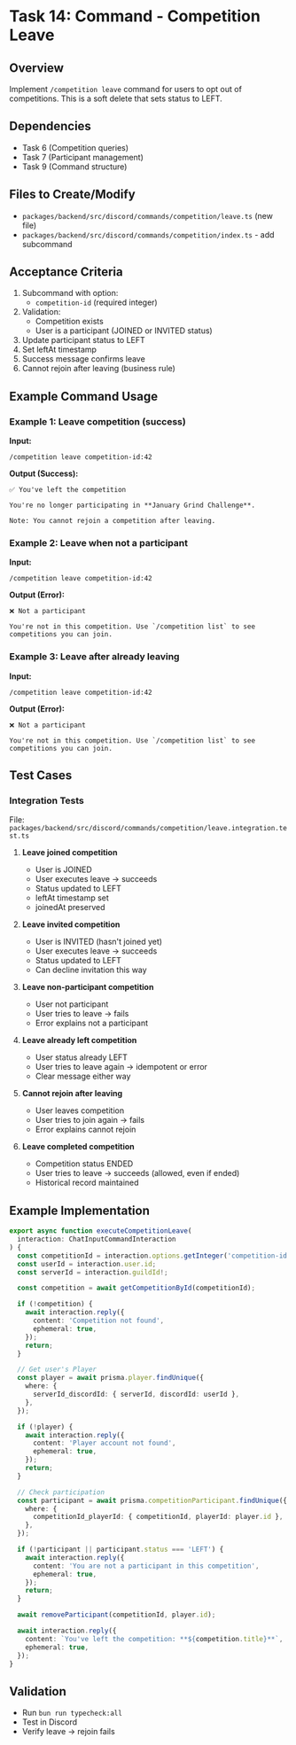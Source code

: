 # Task 14: Command - Competition Leave

## Overview
Implement `/competition leave` command for users to opt out of competitions. This is a soft delete that sets status to LEFT.

## Dependencies
- Task 6 (Competition queries)
- Task 7 (Participant management)
- Task 9 (Command structure)

## Files to Create/Modify
- `packages/backend/src/discord/commands/competition/leave.ts` (new file)
- `packages/backend/src/discord/commands/competition/index.ts` - add subcommand

## Acceptance Criteria
1. Subcommand with option:
   - `competition-id` (required integer)
2. Validation:
   - Competition exists
   - User is a participant (JOINED or INVITED status)
3. Update participant status to LEFT
4. Set leftAt timestamp
5. Success message confirms leave
6. Cannot rejoin after leaving (business rule)

## Example Command Usage

### Example 1: Leave competition (success)
**Input:**
```
/competition leave competition-id:42
```

**Output (Success):**
```
✅ You've left the competition

You're no longer participating in **January Grind Challenge**.

Note: You cannot rejoin a competition after leaving.
```

### Example 2: Leave when not a participant
**Input:**
```
/competition leave competition-id:42
```

**Output (Error):**
```
❌ Not a participant

You're not in this competition. Use `/competition list` to see competitions you can join.
```

### Example 3: Leave after already leaving
**Input:**
```
/competition leave competition-id:42
```

**Output (Error):**
```
❌ Not a participant

You're not in this competition. Use `/competition list` to see competitions you can join.
```

## Test Cases

### Integration Tests
File: `packages/backend/src/discord/commands/competition/leave.integration.test.ts`

1. **Leave joined competition**
   - User is JOINED
   - User executes leave → succeeds
   - Status updated to LEFT
   - leftAt timestamp set
   - joinedAt preserved

2. **Leave invited competition**
   - User is INVITED (hasn't joined yet)
   - User executes leave → succeeds
   - Status updated to LEFT
   - Can decline invitation this way

3. **Leave non-participant competition**
   - User not participant
   - User tries to leave → fails
   - Error explains not a participant

4. **Leave already left competition**
   - User status already LEFT
   - User tries to leave again → idempotent or error
   - Clear message either way

5. **Cannot rejoin after leaving**
   - User leaves competition
   - User tries to join again → fails
   - Error explains cannot rejoin

6. **Leave completed competition**
   - Competition status ENDED
   - User tries to leave → succeeds (allowed, even if ended)
   - Historical record maintained

## Example Implementation
```typescript
export async function executeCompetitionLeave(
  interaction: ChatInputCommandInteraction
) {
  const competitionId = interaction.options.getInteger('competition-id', true);
  const userId = interaction.user.id;
  const serverId = interaction.guildId!;

  const competition = await getCompetitionById(competitionId);

  if (!competition) {
    await interaction.reply({
      content: 'Competition not found',
      ephemeral: true,
    });
    return;
  }

  // Get user's Player
  const player = await prisma.player.findUnique({
    where: {
      serverId_discordId: { serverId, discordId: userId },
    },
  });

  if (!player) {
    await interaction.reply({
      content: 'Player account not found',
      ephemeral: true,
    });
    return;
  }

  // Check participation
  const participant = await prisma.competitionParticipant.findUnique({
    where: {
      competitionId_playerId: { competitionId, playerId: player.id },
    },
  });

  if (!participant || participant.status === 'LEFT') {
    await interaction.reply({
      content: 'You are not a participant in this competition',
      ephemeral: true,
    });
    return;
  }

  await removeParticipant(competitionId, player.id);

  await interaction.reply({
    content: `You've left the competition: **${competition.title}**`,
    ephemeral: true,
  });
}
```

## Validation
- Run `bun run typecheck:all`
- Test in Discord
- Verify leave → rejoin fails

